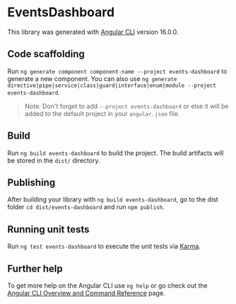 # EventsDashboard

This library was generated with [Angular CLI](https://github.com/angular/angular-cli) version 16.0.0.

## Code scaffolding

Run `ng generate component component-name --project events-dashboard` to generate a new component. You can also use `ng generate directive|pipe|service|class|guard|interface|enum|module --project events-dashboard`.
> Note: Don't forget to add `--project events-dashboard` or else it will be added to the default project in your `angular.json` file. 

## Build

Run `ng build events-dashboard` to build the project. The build artifacts will be stored in the `dist/` directory.

## Publishing

After building your library with `ng build events-dashboard`, go to the dist folder `cd dist/events-dashboard` and run `npm publish`.

## Running unit tests

Run `ng test events-dashboard` to execute the unit tests via [Karma](https://karma-runner.github.io).

## Further help

To get more help on the Angular CLI use `ng help` or go check out the [Angular CLI Overview and Command Reference](https://angular.io/cli) page.
